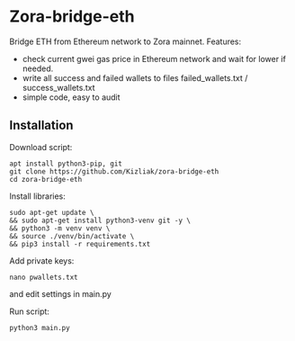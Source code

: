 # Zora-bridge-eth
Bridge ETH from Ethereum network to Zora mainnet. Features:
- check current gwei gas price in Ethereum network and wait for lower if needed.
- write all success and failed wallets to files failed_wallets.txt / success_wallets.txt
- simple code, easy to audit

## Installation

Download script:
```
apt install python3-pip, git
git clone https://github.com/Kizliak/zora-bridge-eth
cd zora-bridge-eth
```
Install libraries:
```
sudo apt-get update \
&& sudo apt-get install python3-venv git -y \
&& python3 -m venv venv \
&& source ./venv/bin/activate \
&& pip3 install -r requirements.txt
```

Add private keys:
```
nano pwallets.txt
```
and edit settings in main.py

Run script:
```
python3 main.py
```
